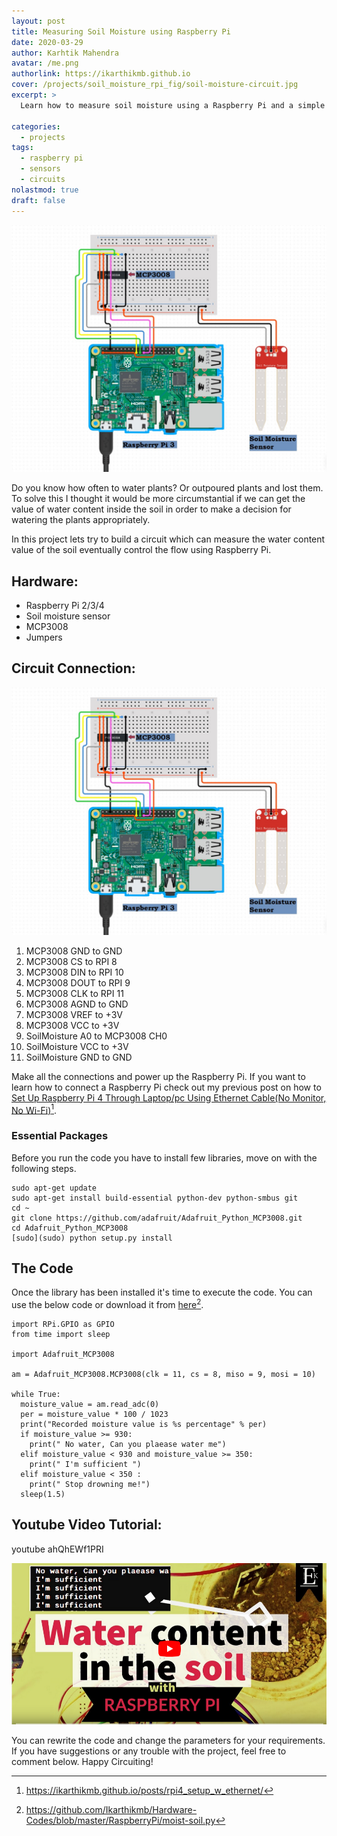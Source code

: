 ```yaml
---
layout: post
title: Measuring Soil Moisture using Raspberry Pi
date: 2020-03-29
author: Karhtik Mahendra
avatar: /me.png
authorlink: https://ikarthikmb.github.io
cover: /projects/soil_moisture_rpi_fig/soil-moisture-circuit.jpg
excerpt: >
  Learn how to measure soil moisture using a Raspberry Pi and a simple sensor circuit. This project walks through hardware setup, wiring using MCP3008 ADC, and Python code to monitor real-time moisture levels—ideal for smart gardening or home automation.

categories:
  - projects
tags:
  - raspberry pi
  - sensors
  - circuits
nolastmod: true
draft: false
---
```


![soil-moisture-circuit](/static/projects/soil_moisture_rpi_fig/soil-moisture-circuit.jpg)

Do you know how often to water plants? Or outpoured plants and lost them. To solve this I thought it would be more circumstantial if we can get the value of water content inside the soil in order to make a decision for watering the plants appropriately.

In this project lets try to build a circuit which can measure the water content value of the soil eventually control the flow using Raspberry Pi.

## Hardware:
- Raspberry Pi 2/3/4
- Soil moisture sensor
- MCP3008
- Jumpers

## Circuit Connection:
 
![Circuit connections](/static/projects/soil_moisture_rpi_fig/soil-moisture-circuit.jpg)


1. MCP3008 GND to GND
2. MCP3008 CS to RPI 8
3. MCP3008 DIN to RPI 10
4. MCP3008 DOUT to RPI 9
5. MCP3008  CLK to RPI 11
6. MCP3008 AGND to GND
7. MCP3008 VREF to +3V
8. MCP3008 VCC to +3V
9. SoilMoisture A0 to MCP3008 CH0
10. SoilMoisture VCC to +3V
11. SoilMoisture GND to GND 

Make all the connections and power up the Raspberry Pi. If you want to learn how to connect a Raspberry Pi check out my previous post on how to [Set Up Raspberry Pi 4 Through Laptop/pc Using Ethernet Cable(No Monitor, No Wi-Fi)](https://ikarthikmb.github.io/posts/rpi4_setup_w_ethernet/)[^1].

[^1]: https://ikarthikmb.github.io/posts/rpi4_setup_w_ethernet/

### Essential Packages
Before you run the code you have to install few libraries, move on with the following steps.

```
sudo apt-get update
sudo apt-get install build-essential python-dev python-smbus git
cd ~
git clone https://github.com/adafruit/Adafruit_Python_MCP3008.git
cd Adafruit_Python_MCP3008
[sudo](sudo) python setup.py install
```

## The Code
Once the library has been installed it's time to execute the code. You can use the below code or download it from [here](https://github.com/Ikarthikmb/Hardware-Codes/blob/master/RaspberryPi/moist-soil.py)[^2].

[^2]: https://github.com/Ikarthikmb/Hardware-Codes/blob/master/RaspberryPi/moist-soil.py

```
import RPi.GPIO as GPIO
from time import sleep

import Adafruit_MCP3008

am = Adafruit_MCP3008.MCP3008(clk = 11, cs = 8, miso = 9, mosi = 10)

while True:
  moisture_value = am.read_adc(0)
  per = moisture_value * 100 / 1023
  print("Recorded moisture value is %s percentage" % per)
  if moisture_value >= 930:
    print(" No water, Can you plaease water me")
  elif moisture_value < 930 and moisture_value >= 350:
    print(" I'm sufficient ")
  elif moisture_value < 350 :
    print(" Stop drowning me!")
  sleep(1.5)

```

## Youtube Video Tutorial:

youtube ahQhEWf1PRI

[![](/static/projects/soil_moisture_rpi_fig/soilmoisture_youtubethumb.png)](https://youtu.be/ahQhEWf1PRI "Click to play")


You can rewrite the code and change the parameters for your requirements. If you have suggestions or any trouble with the project, feel free to comment below. Happy Circuiting!
